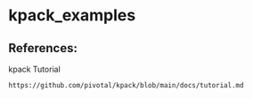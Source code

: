 # kpack_examples





## References:
  
 kpack Tutorial 
 
 `https://github.com/pivotal/kpack/blob/main/docs/tutorial.md`
